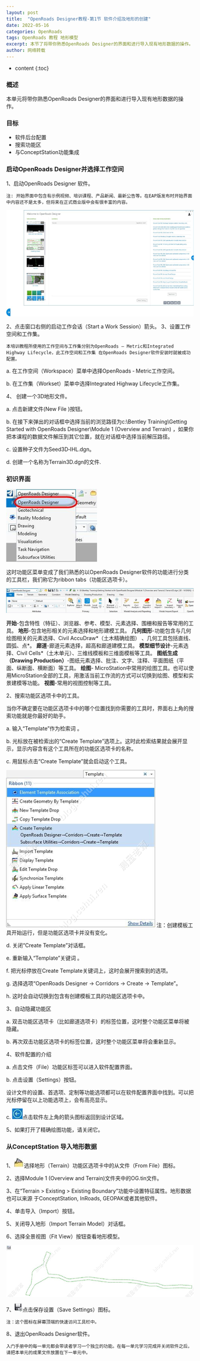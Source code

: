 ```yaml
---
layout: post
title:  "OpenRoads Designer教程-第1节 软件介绍及地形的创建"
date: 2022-05-16
categories: OpenRoads
tags: OpenRoads 教程 地形模型
excerpt: 本节了将带你熟悉OpenRoads Designer的界面和进行导入现有地形数据的操作。
author: 网络转载
---
```

* content
{:toc}

### 概述
本单元将带你熟悉OpenRoads Designer的界面和进行导入现有地形数据的操作。

### 目标
- 软件后台配置
- 搜索功能区
- 与ConceptStation功能集成

### 启动OpenRoads Designer并选择工作空间
1、启动OpenRoads Designer 软件。

    注: 开始界面中包含有示例视频、培训课程、产品新闻、最新公告等。在EAP版发布时开始界面中内容还不是太多，但将来在正式商业版中会有很丰富的内容。
![](/img/2022/2022-09-09-15-18-26.png)

2、点击窗口右侧的启动工作会话（Start a Work Session）箭头。
3、设置工作空间和工作集。

    本培训教程所使用的工作空间与工作集分别为OpenRoads – Metric和Integrated Highway Lifecycle，此工作空间和工作集 在OpenRoads Designer软件安装时就被成功配置。

a. 在工作空间（Workspace）菜单中选择OpenRoads ‐ Metric工作空间。

b. 在工作集（Workset）菜单中选择Integrated Highway Lifecycle工作集。

4、 创建一个3D地形文件。

a. 点击新建文件(New File )按钮。

b. 在接下来弹出的对话框中选择当前的浏览路径为c:\Bentley Training\Getting Started with OpenRoads Designer\Module 1 (Overview    and Terrain) ，如果你把本课程的数据文件解压到其它位置，就在对话框中选择当前解压路径。

c. 设置种子文件为Seed3D‐IHL.dgn。

d. 创建一个名称为Terrain3D.dgn的文件.

### 初识界面
![](/img/2022/2022-09-09-15-18-45.png)  

这时功能区菜单变成了我们熟悉的以OpenRoads Designer软件的功能进行分类的工具栏，我们称它为ribbon tabs（功能区选项卡）。

![](/img/2022/2022-09-09-15-18-55.png) 
 
**开始**-包含特性（特征）、浏览器、参考、模型、元素选择、围栅和报告等常用的工具。
**地形**-包含地形相关的元素选择和地形建模工具。
**几何图形**-功能包含与几何绘图相关的元素选择、Civil AccuDraw*（土木精确绘图） 、几何工具包括直线、圆弧、点*。
**廊道**-廊道元素选择，超高和廊道建模工具。
**模型细节设计**-元素选择、Civil Cells*（土木单元）、三维线模板和三维面模板等工具。
**图纸生成（Drawing Production）**-图纸元素选择、批注、文字、注释、平面图纸（平面、纵断面、横断面）等工具。
**绘图**- MicroStation中常用的绘图工具。也可以使用MicroStation全部的工具，用激活当前工作流的方式可以切换到绘图、模型和实景建模等功能。
**视图**-常用的视图控制等工具。 

2、搜索功能区选项卡中的工具。

当你不确定要在功能区选项卡中的哪个位置找到你需要的工具时，界面右上角的搜索功能就是你最好的助手。

a. 输入“Template”作为检索词 。

b. 光标放在被检索出的“Create Template”选项上。这时此检索结果就会展开显示，显示内容含有这个工具所在的功能区选项卡的名称。

c. 用鼠标点击“Create Template”就会启动这个工具。

![](/img/2022/2022-09-09-15-19-11.png)
    注：创建模板工具开始运行，但是功能区选项卡并没有变化。                

d. 关闭“Create Template”对话框。

e. 重新输入“Template”关键词 。

f. 把光标停放在Create Template关键词上，这时会展开搜索到的选项。                   

g. 选择选项“OpenRoads Designer → Corridors → Create → Template”。

h. 这时会自动切换到包含有创建模板工具的功能区选项卡中。

3、自动隐藏功能区

a. 双击功能区选项卡（比如廊道选项卡）的标签位置，这时整个功能区菜单将被隐藏。

b. 再次双击功能区选项卡的标签位置，这时整个功能区菜单将会重新显示。

4、软件配置的介绍

a. 点击文件（File）功能区标签可以进入软件配置界面。

b. 点击设置（Settings）按钮。

设计文件的设置、首选项、定制等功能选项都可以在软件配置界面中找到。可以把光标停留在以上功能选项上，会有高亮显示。

c. ![](/img/2022/2022-09-09-15-20-46.png)点击软件左上角的箭头图标返回到设计区域。

5、如果打开了精确绘图功能，请关闭它。

### 从ConceptStation 导入地形数据

1、![](/img/2022/2022-09-09-15-20-10.png)选择地形（Terrain）功能区选项卡中的从文件（From File）图标。

2、选择Module 1 (Overview and Terrain)文件夹中的OG.tin文件。

3、在“Terrain > Existing > Existing Boundary”功能中设置特征属性。地形数据也可以来源
于ConceptStation, InRoads, GEOPAK或者其他软件。

4、单击导入（Import）按钮。

5、关闭导入地形（Import Terrain Model）对话框。

6、选择全景视图（Fit View）按钮查看地形模型。
 
![](/img/2022/2022-09-09-15-19-26.png) 
 
7、![](/img/2022/2022-09-09-15-19-53.png)点击保存设置（Save Settings）图标。

    注：这个图标在屏幕顶端的快速访问工具栏中。

8、退出OpenRoads Designer软件。

    入门手册中的每一单元都会带读者学习一个独立的功能。在每一单元学习完成并关闭软件之后，请把本单元的成果文件放置在下一单元中。